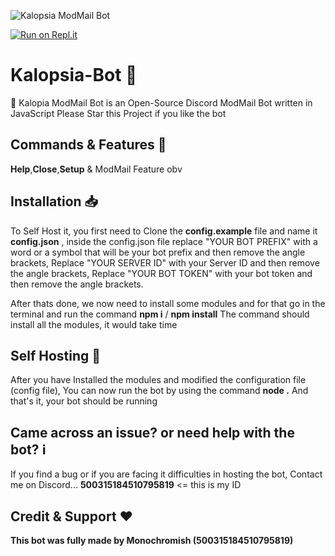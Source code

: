 ![Kalopsia ModMail Bot](https://user-images.githubusercontent.com/79590499/117823913-9d0ceb80-b28b-11eb-825f-41ea6b0b981f.png)

[![Run on Repl.it](https://replit.com/badge/github/Monochromish/Kalopsia-ModMail-Bot)](https://repl.it/github/Monchromish/Kalopsia-ModMail-Bot)

# Kalopsia-Bot 📨
📨 Kalopia ModMail Bot is an Open-Source Discord ModMail Bot written in JavaScript
Please Star this Project if you like the bot

## Commands & Features 🤖
**Help**,**Close**,**Setup**
& ModMail Feature obv

## Installation 📥

To Self Host it, you first need to 
Clone the **config.example** file and name it **config.json** ,
inside the config.json file replace "YOUR BOT PREFIX" with a word or a symbol that will be your bot prefix and then remove the angle brackets,
Replace "YOUR SERVER ID" with your Server ID and then remove the angle brackets,
Replace "YOUR BOT TOKEN" with your bot token and then remove the angle brackets.

After thats done, we now need to install some modules and for that go in the terminal and run the command **npm i** / **npm install**
The command should install all the modules, it would take time

## Self Hosting 🚩

After you have Installed the modules and modified the configuration file (config file), You can now run the bot by using the command **node .**
And that's it, your bot should be running

## Came across an issue? or need help with the bot? ℹ️

If you find a bug or if you are facing it difficulties in hosting the bot, Contact me on Discord... **500315184510795819** <= this is my ID

## Credit & Support ❤️

**This bot was fully made by Monochromish (500315184510795819)**
